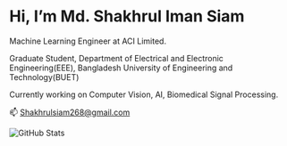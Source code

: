 # Hi, I’m Md. Shakhrul Iman Siam

Machine Learning Engineer at ACI Limited.

Graduate Student, Department of Electrical and Electronic Engineering(EEE), Bangladesh University of Engineering and Technology(BUET)

Currently working on Computer Vision, AI, Biomedical Signal Processing. 

📫 Shakhrulsiam268@gmail.com


![GitHub Stats](https://github-readme-stats.vercel.app/api?username=ShakhrulSiam268&theme=radical)

<!---
ShakhrulSiam268/ShakhrulSiam268 is a ✨ special ✨ repository because its `README.md` (this file) appears on your GitHub profile.
You can click the Preview link to take a look at your changes.
--->

